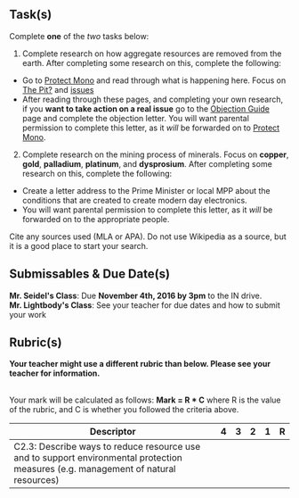 Task(s)
-------
Complete **one** of the _two_ tasks below:

1. Complete research on how aggregate resources are removed from the earth.  After completing some research on this, complete the following:
  * Go to [Protect Mono](http://protectmono.com/) and read through what is happening here.  Focus on [The Pit?](http://protectmono.com/thepit.html) and [issues](http://protectmono.com/issues.html)
  * After reading through these pages, and completing your own research, if you **want to take action on a real issue** go to the [Objection Guide](http://protectmono.com/objectionguide.html) page and complete the objection letter.  You will want parental permission to complete this letter, as it _will_ be forwarded on to [Protect Mono](http://protectmono.com/).  

2. Complete research on the mining process of minerals.  Focus on **copper**, **gold**, **palladium**, **platinum**, and **dysprosium**.  After completing some research on this, complete the following:
  * Create a letter address to the Prime Minister or local MPP about the conditions that are created to create modern day electronics.
  * You will want parental permission to complete this letter, as it _will_ be forwarded on to the appropriate people.  

Cite any sources used (MLA or APA).  Do not use Wikipedia as a source, but it is a good place to start your search.

Submissables & Due Date(s)
----------
**Mr. Seidel's Class**: Due **November 4th, 2016 by 3pm** to the IN drive.  
**Mr. Lightbody's Class**: See your teacher for due dates and how to submit your work


Rubric(s)
---------
**Your teacher might use a different rubric than below.  Please see your teacher for information.**
<br/><br/>

Your mark will be calculated as follows: __Mark = R * C__ where R is the value of the rubric, and C is whether you followed the criteria above.

| Descriptor | 4 | 3 | 2 | 1 | R |
| ----- | --- | --- | --- | --- | --- |
| C2.3: Describe ways to reduce resource use and to support environmental protection measures (e.g. management of natural resources)  | | | | | |
